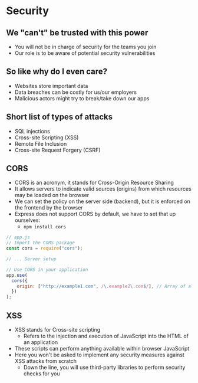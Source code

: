# Security

## We "can't" be trusted with this power

- You will not be in charge of security for the teams you join
- Our role is to be aware of potential security vulnerabilities

## So like why do I even care?

- Websites store important data
- Data breaches can be costly for us/our employers
- Malicious actors might try to break/take down our apps

## Short list of types of attacks

- SQL injections
- Cross-site Scripting (XSS)
- Remote File Inclusion
- Cross-site Request Forgery (CSRF)

## CORS

- CORS is an acronym, it stands for Cross-Origin Resource Sharing
- It allows servers to indicate valid sources (origins) from which resources may be loaded on the browser
- We can set the policy on the server side (backend), but it is enforced on the frontend by the browser
- Express does not support CORS by default, we have to set that up ourselves:
  - `npm install cors`

```js
// app.js
// Import the CORS package
const cors = require("cors");

// ... Server setup

// Use CORS in your application
app.use(
  cors({
    origin: ["http://example1.com", /\.example2\.com$/], // Array of allowed domains
  })
);
```

## XSS

- XSS stands for Cross-site scripting
  - Refers to the injection and execution of JavaScript into the HTML of an application
- These scripts can perform anything available within browser JavaScript
- Here you won't be asked to implement any security measures against XSS attacks from scratch
  - Down the line, you will use third-party libraries to perform security checks for you
